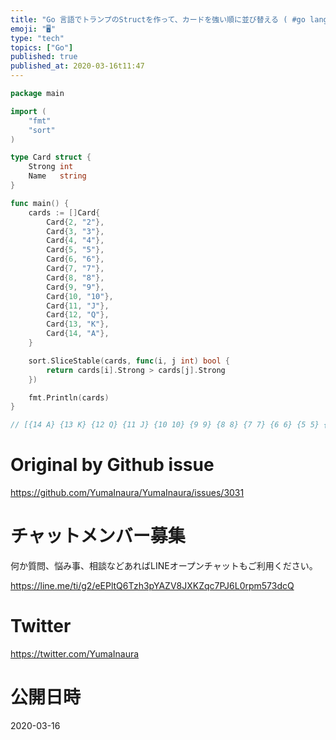 ```yaml
---
title: "Go 言語でトランプのStructを作って、カードを強い順に並び替える ( #go lang sort card Struct )"
emoji: "🖥"
type: "tech"
topics: ["Go"]
published: true
published_at: 2020-03-16t11:47
---
```


```go
package main

import (
	"fmt"
	"sort"
)

type Card struct {
	Strong int
	Name   string
}

func main() {
	cards := []Card{
		Card{2, "2"},
		Card{3, "3"},
		Card{4, "4"},
		Card{5, "5"},
		Card{6, "6"},
		Card{7, "7"},
		Card{8, "8"},
		Card{9, "9"},
		Card{10, "10"},
		Card{11, "J"},
		Card{12, "Q"},
		Card{13, "K"},
		Card{14, "A"},
	}

	sort.SliceStable(cards, func(i, j int) bool {
		return cards[i].Strong > cards[j].Strong
	})

	fmt.Println(cards)
}

// [{14 A} {13 K} {12 Q} {11 J} {10 10} {9 9} {8 8} {7 7} {6 6} {5 5} {4 4} {3 3} {2 2}]

```

# Original by Github issue

https://github.com/YumaInaura/YumaInaura/issues/3031








<!-- Update From Qiita API -->

# チャットメンバー募集


何か質問、悩み事、相談などあればLINEオープンチャットもご利用ください。

https://line.me/ti/g2/eEPltQ6Tzh3pYAZV8JXKZqc7PJ6L0rpm573dcQ





# Twitter


https://twitter.com/YumaInaura


<!-- Update From Qiita API -->



# 公開日時

2020-03-16

